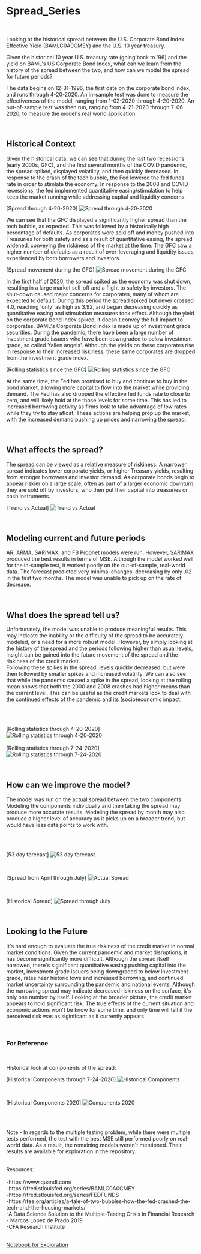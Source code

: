 # Spread_Series

<br/>

Looking at the historical spread between the U.S. Corporate Bond Index Effective Yield (BAMLC0A0CMEY) and the U.S. 10 year treasury. 


Given the historical 10 year U.S. treasury rate (going back to '96) and the yield on BAML's US Corporate Bond Index, what can we learn from the history of the spread between the two, and how can we model the spread for future periods?


The data begins on 12-31-1996, the first date on the corporate bond index, and runs through 4-20-2020. An in-sample test was done to measure the effectiveness of the model, ranging from 1-02-2020 through 4-20-2020. An out-of-sample test was then run, ranging from 4-21-2020 through 7-06-2020, to measure the model's real world application.

<br/>

## Historical Context

Given the historical data, we can see that during the last two recessions (early 2000s, GFC), and the first several months of the COVID pandemic, the spread spiked, displayed volatility, and then quickly decreased. In response to the crash of the tech bubble, the Fed lowered the fed funds rate in order to stimlate the economy. In response to the 2008 and COVID recessions, the fed implemented quantitative easing/stimulation to help keep the market running while addressing capital and liquidity concerns. 

[Spread through 4-20-2020]
![Spread through 4-20-2020](Images/Thru_4-20.png)

We can see that the GFC displayed a significantly higher spread than the tech bubble, as expected. This was followed by a historically high percentage of defaults. As corporates were sold off and money pushed into Treasuries for both safety and as a result of quantitative easing, the spread widened, conveying the riskiness of the market at the time. The GFC saw a higher number of defaults as a result of over-leveraging and liquidity issues, experienced by both borrowers and investors. 

[Spread movement during the GFC]
![Spread movement during the GFC](Images/GFC.png)

In the first half of 2020, the spread spiked as the economy was shut down, resulting in a large market sell-off and a flight to safety by investors. The shut-down caused major concerns for corporates, many of whom are expected to default. During this period the spread spiked but never crossed 4.0, reaching 'only' as high as 3.92, and began decreasing quickly as quantitative easing and stimulation measures took effect. Although the yield on the corporate bond index spiked, it doesn't convey the full impact to corporates. BAML's Corporate Bond Index is made up of investment grade securities. During the pandemic, there have been a large number of investment grade issuers who have been downgraded to below investment grade, so called 'fallen angels'. Although the yields on these corporates rise in response to their increased riskiness, these same corporates are dropped from the investment grade index.

[Rolling statistics since the GFC]
![Rolling statistics since the GFC](Images/GFC_thru_Present.png)

At the same time, the Fed has promised to buy and continue to buy in the bond market, allowing more capital to flow into the market while providing demand. The Fed has also dropped the effective fed funds rate to close to zero, and will likely hold at the those levels for some time. This has led to increased borrowing activity as firms look to take advantage of low rates while they try to stay afloat. These actions are helping prop up the market, with the increased demand pushing up prices and narrowing the spread.

<br/>

## What affects the spread?

The spread can be viewed as a relative measure of riskiness. A narrower spread indicates lower corporate yields, or higher Treasury yields, resulting from stronger borrowers and investor demand. As corporate bonds begin to appear riskier on a large scale, often as part of a larger economic downturn, they are sold off by investors, who then put their capital into treasuries or cash instruments. 

[Trend vs Actual]
![Trend vs Actual](Images/Trend_v_Original.png)

<br/>

## Modeling current and future periods

AR, ARMA, SARIMAX, and FB Prophet models were run. However, SARIMAX produced the best results in terms of MSE. Although the model worked well for the in-sample test, it worked poorly on the out-of-sample, real-world data. The forecast predicted very minimal changes, decreasing by only .02 in the first two months. The model was unable to pick up on the rate of decrease.

<br/>

## What does the spread tell us?

Unfortunately, the model was unable to produce meaningful results. This may indicate the inability or the difficulty of the spread to be accurately modeled, or a need for a more robust model. However, by simply looking at the history of the spread and the periods following higher than usual levels, insight can be gained into the future movement of the spread and the riskiness of the credit market. 
<br/>
Following these spikes in the spread, levels quickly decreased, but were then followed by smaller spikes and increased volatility. We can also see that while the pandemic caused a spike in the spread, looking at the rolling mean shows that both the 2000 and 2008 crashes had higher means than the current level. This can be useful as the credit markets look to deal with the continued effects of the pandemic and its (socio)economic impact. 

<br/>
<br/>

[Rolling statistics through 4-20-2020]
![Rolling statistics through 4-20-2020](Images/Rolling.png)
<br/>
<br/>
[Rolling statistics through 7-24-2020]
![Rolling statistics through 7-24-2020](Images/Thru_7_24.png)

<br/>

## How can we improve the model?

The model was run on the actual spread between the two components. Modeling the components individually and then taking the spread may produce more accurate results. Modeling the spread by month may also produce a higher level of accuracy as it picks up on a broader trend, but would have less data points to work with. 

<br/>
<br/>

[53 day forecast]
![53 day forecast](Images/53_days_out.png)

<br/>

[Spread from April through July]
![Actual Spread](Images/April_thru_July.png)

<br/>

[Historical Spread]
![Spread through July](Images/Thru_July.png)

<br/>

## Looking to the Future

It's hard enough to evaluate the true riskiness of the credit market in normal market conditions. Given the current pandemic and market disruptions, it has become significantly more difficult. Although the spread itself narrowed, there's siginificant quantitative easing pushing capital into the market, investment grade issuers being downgraded to below investment grade, rates near historic lows and increased borrowing, and continued market uncertainty surrounding the pandemic and national events. Although the narrowing spread may indicate decreased riskiness on the surface, it's only one number by itself. Looking at the broader picture, the credit market appears to hold significant risk. The true effects of the current situation and economic actions won't be know for some time, and only time will tell if the perceived risk was as siginifcant as it currently appears.

<br/>

### For Reference

<br/>

Historical look at components of the spread:


[Historical Components through 7-24-2020]
![Historical Components](Images/Components.png)

<br/>

[Historical Components 2020]
![Components 2020](Images/Comps_2020.png)

<br/>
<br/>


Note - In regards to the multiple testing problem, while there were multiple tests performed, the test with the best MSE still performed poorly on real-world data. As a result, the remaining models weren't mentioned. Their results are available for exploration in the repository.

<br/>
Resources:
<br/>
<br/>
-https://www.quandl.com/
<br/>
-https://fred.stlouisfed.org/series/BAMLC0A0CMEY
<br/>
-https://fred.stlouisfed.org/series/FEDFUNDS
<br/>
-https://fee.org/articles/a-tale-of-two-bubbles-how-the-fed-crashed-the-tech-and-the-housing-markets/
<br/>
-A Data Science Solution to the Multiple-Testing Crisis in Financial Research - Marcos Lopez de Prado 2019
<br/>
-CFA Research Institute
<br/>

<br/>

[Notebook for Exploration](https://github.com/WickedoneC/Spread_Series/blob/master/Notebooks/Final/Full_Run.ipynb)
